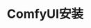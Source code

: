 ---
title: ComfyUI安装
tags:
   - Stable Diffusion
   - ComfyUI
categories:
   - Stable Diffusion
   - ComfyUI
---